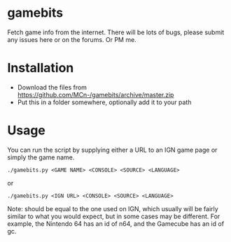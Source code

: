 gamebits
========

Fetch game info from the internet. There will be lots of bugs, please submit any issues here or on the forums. Or PM me.

Installation
============

- Download the files from https://github.com/MCn-/gamebits/archive/master.zip
- Put this in a folder somewhere, optionally add it to your path

Usage
========

You can run the script by supplying either a URL to an IGN game page or simply the game name.

    ./gamebits.py <GAME NAME> <CONSOLE> <SOURCE> <LANGUAGE>

or

    ./gamebits.py <IGN URL> <CONSOLE> <SOURCE> <LANGUAGE>
    
Note: <CONSOLE> should be equal to the one used on IGN, which usually will be fairly similar to what you would expect, but in some cases may be different. For example, the Nintendo 64 has an id of n64, and the Gamecube has an id of gc.
    
